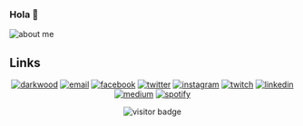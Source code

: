 ### Hola 👋

  
![about me](https://github.com/adarshvulli/adarshvulli/blob/main/ezgif.com-gif-maker.gif) 


## Links

<p align="center">
  <a href="https://adarshvulli.carrd.co/"><img src="https://img.icons8.com/fluent/96/000000/domain.png" alt="darkwood"/></a>
  <a href="mailto:adarshvulli007@gmail.com"><img src="https://img.icons8.com/color/96/000000/gmail.png" alt="email"/></a>
  <a href="https://www.facebook.com/adarsh.vulli"><img src="https://img.icons8.com/color/96/000000/facebook.png" alt="facebook"/></a>
  <a href="https://twitter.com/@adarsh_here"><img src="https://img.icons8.com/color/96/000000/twitter-squared.png" alt="twitter"/></a>
  <a href="https://www.instagram.com/adarshvulli"><img src="https://img.icons8.com/color/96/000000/instagram-new.png" alt="instagram"/></a>
  <a href="https://www.twitch.tv/adarsh17007"><img src="https://img.icons8.com/color/96/000000/twitch--v2.png" alt="twitch"/></a>
  <a href="https://www.linkedin.com/in/adarshvulli"><img src="https://img.icons8.com/color/96/000000/linkedin.png" alt="linkedin"/></a>
  <a href="https://adarshvulli.medium.com/"><img src="https://img.icons8.com/color/96/000000/medium-logo.png" alt="medium"/></a>
  <a href="spotify:user:31jso6ys7ib7k4w3mqrvol4d22s4"><img src="https://img.icons8.com/color/96/000000/spotify--v1.png" alt="spotify"/></a>
 
</p>

 <p  align="center">
  <img src="https://visitor-badge.glitch.me/badge?page_id=adarshvulli" alt="visitor badge"/>
</p>



